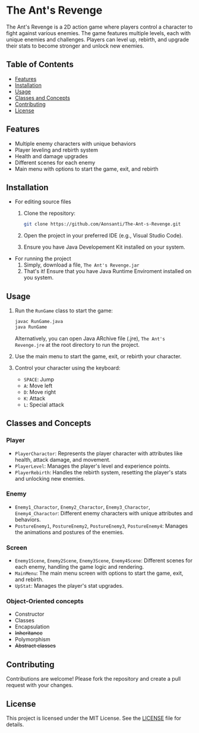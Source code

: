 # The Ant's Revenge

The Ant's Revenge is a 2D action game where players control a character to fight against various enemies. The game features multiple levels, each with unique enemies and challenges. Players can level up, rebirth, and upgrade their stats to become stronger and unlock new enemies.

## Table of Contents

- [Features](#features)
- [Installation](#installation)
- [Usage](#usage)
- [Classes and Concepts](#classes-and-concepts)
- [Contributing](#contributing)
- [License](#license)

## Features

- Multiple enemy characters with unique behaviors
- Player leveling and rebirth system
- Health and damage upgrades
- Different scenes for each enemy
- Main menu with options to start the game, exit, and rebirth

## Installation

- For editing source files
  1. Clone the repository:
      ```sh
      git clone https://github.com/Aonsanti/The-Ant-s-Revenge.git
      ```
  2. Open the project in your preferred IDE (e.g., Visual Studio Code).

  3. Ensure you have Java Developement Kit installed on your system.
- For running the project
  1. Simply, download a file, `The Ant's Revenge.jar`
  2. That's it! Ensure that you have Java Runtime Enviroment installed on you system.

## Usage

1. Run the `RunGame` class to start the game:
    ```sh
    javac RunGame.java
    java RunGame
    ```

	Alternatively, you can open Java ARchive file (.jre), `The Ant's Revenge.jre` at the root directory to run the  project.

2. Use the main menu to start the game, exit, or rebirth your character.

3. Control your character using the keyboard:
    - `SPACE`: Jump
    - `A`: Move left
    - `D`: Move right
    - `K`: Attack
    - `L`: Special attack

## Classes and Concepts

### Player

- `PlayerCharactor`: Represents the player character with attributes like health, attack damage, and movement.
- `PlayerLevel`: Manages the player's level and experience points.
- `PlayerRebirth`: Handles the rebirth system, resetting the player's stats and unlocking new enemies.

### Enemy

- `Enemy1_Charactor`, `Enemy2_Charactor`, `Enemy3_Charactor`, `Enemy4_Charactor`: Different enemy characters with unique attributes and behaviors.
- `PostureEnemy1`, `PostureEnemy2`, `PostureEnemy3`, `PostureEnemy4`: Manages the animations and postures of the enemies.

### Screen

- `Enemy1Scene`, `Enemy2Scene`, `Enemy3Scene`, `Enemy4Scene`: Different scenes for each enemy, handling the game logic and rendering.
- `MainMenu`: The main menu screen with options to start the game, exit, and rebirth.
- `UpStat`: Manages the player's stat upgrades.

### Object-Oriented concepts

- Constructor
- Classes
- Encapsulation
- ~~Inheritance~~
- Polymorphism
- ~~Abstract classes~~

## Contributing

Contributions are welcome! Please fork the repository and create a pull request with your changes.

## License

This project is licensed under the MIT License. See the [LICENSE](LICENSE) file for details.